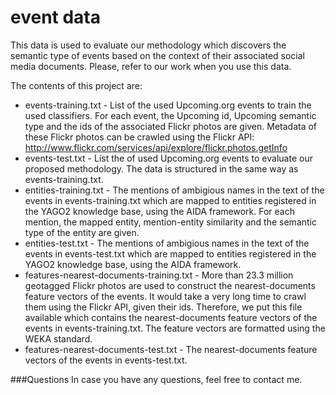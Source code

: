 event data
====

This data is used to evaluate our methodology which discovers the semantic type of events based on the context of their associated social media documents. Please, refer to our work when you use this data.

The contents of this project are:

* events-training.txt - List of the used Upcoming.org events to train the used classifiers. For each event, the Upcoming id, Upcoming semantic type and the ids of the associated Flickr photos are given. Metadata of these Flickr photos can be crawled using the Flickr API: http://www.flickr.com/services/api/explore/flickr.photos.getInfo
* events-test.txt - List the of used Upcoming.org events to evaluate our proposed methodology. The data is structured in the same way as events-training.txt.
* entities-training.txt - The mentions of ambigious names in the text of the events in events-training.txt which are mapped to entities registered in the YAGO2 knowledge base, using the AIDA framework. For each mention, the mapped entity, mention-entity similarity and the semantic type of the entity are given. 
* entities-test.txt - The mentions of ambigious names in the text of the events in events-test.txt which are mapped to entities registered in the YAGO2 knowledge base, using the AIDA framework.
* features-nearest-documents-training.txt - More than 23.3 million geotagged Flickr photos are used to construct the nearest-documents feature vectors of the events. It would take a very long time to crawl them using the Flickr API, given their ids. Therefore, we put this file available which contains the nearest-documents feature vectors of the events in events-training.txt. The feature vectors are formatted using the WEKA standard.
* features-nearest-documents-test.txt - The nearest-documents feature vectors of the events in events-test.txt.

###Questions
In case you have any questions, feel free to contact me.
